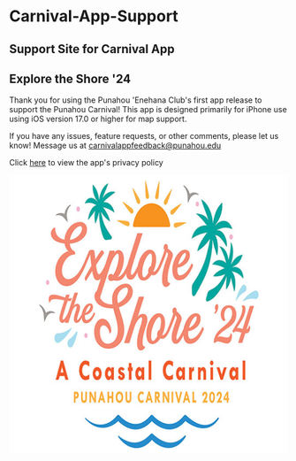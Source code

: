 # Carnival-App-Support
Support Site for Carnival App
---
## Explore the Shore '24

Thank you for using the Punahou 'Enehana Club's first app release to support the Punahou Carnival!
This app is designed primarily for iPhone use using iOS version 17.0 or higher for map support.

If you have any issues, feature requests, or other comments, please let us know!
Message us at carnivalappfeedback@punahou.edu

Click [here](PRIVACY.md) to view the app's privacy policy

![Explore the Shore Logo](images/exploretheshore.jpg)

